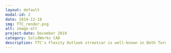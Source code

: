 ```yaml
---
layout: default
modal-id: 2
date: 2019-12-18
img: TTC_render.png
alt: image-alt
project-date: December 2019
category: SolidWorks CAD
description: TTC's Flexity Outlook streetcar is well-known in Both Toronto and Waterloo. To recreate this popular vehicle in SolidWorks, I took measurements of the ION light rail interior, then referenced images of Toronto's streetcar's exterior. This project took well over 25 hours due to the number of parts involved, but I had a lot of fun breaking the limits of my SolidWorks skill!
---
```

